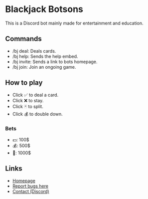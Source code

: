 # Blackjack Botsons
This is a Discord bot mainly made for entertainment and education.

## Commands
* /bj deal: Deals cards.
* /bj help: Sends the help embed.
* /bj invite: Sends a link to bots homepage.
* /bj join: Join an ongoing game.

## How to play

* Click ✅ to deal a card.
* Click ❌ to stay.
* Click 🃏 to split.
* Click 💰 to double down.

### Bets

* 💵: 100$
* 💰: 500$
* 💎: 1000$

## Links
* [Homepage](https://blackjack.botsons.com)
* [Report bugs here](https://github.com/EmirGuvenni/blackjack-botsons/issues)
* [Contact (Discord)](https://discord.gg/72CTRPy)
